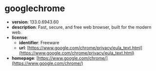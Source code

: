 # googlechrome

- **version**: 133.0.6943.60
- **description**: Fast, secure, and free web browser, built for the modern web.
- **license**:
  - **identifier**: Freeware
  - **url**: [https://www.google.com/chrome/privacy/eula_text.html](https://www.google.com/chrome/privacy/eula_text.html)
- **homepage**: [https://www.google.com/chrome/](https://www.google.com/chrome/)

